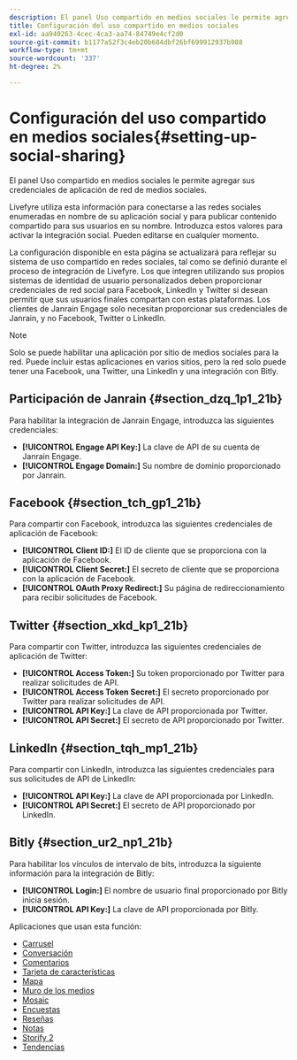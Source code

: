 ```yaml
---
description: El panel Uso compartido en medios sociales le permite agregar sus credenciales de aplicación de red de medios sociales.
title: Configuración del uso compartido en medios sociales
exl-id: aa940263-4cec-4ca3-aa74-84749e4cf2d0
source-git-commit: b1177a52f3c4eb20b684dbf26bf699912937b988
workflow-type: tm+mt
source-wordcount: '337'
ht-degree: 2%

---
```


# Configuración del uso compartido en medios sociales{#setting-up-social-sharing}

El panel Uso compartido en medios sociales le permite agregar sus credenciales de aplicación de red de medios sociales.

Livefyre utiliza esta información para conectarse a las redes sociales enumeradas en nombre de su aplicación social y para publicar contenido compartido para sus usuarios en su nombre. Introduzca estos valores para activar la integración social. Pueden editarse en cualquier momento.

La configuración disponible en esta página se actualizará para reflejar su sistema de uso compartido en redes sociales, tal como se definió durante el proceso de integración de Livefyre. Los que integren utilizando sus propios sistemas de identidad de usuario personalizados deben proporcionar credenciales de red social para Facebook, LinkedIn y Twitter si desean permitir que sus usuarios finales compartan con estas plataformas. Los clientes de Janrain Engage solo necesitan proporcionar sus credenciales de Janrain, y no Facebook, Twitter o LinkedIn.

>[!NOTE]
>
>Solo se puede habilitar una aplicación por sitio de medios sociales para la red. Puede incluir estas aplicaciones en varios sitios, pero la red solo puede tener una Facebook, una Twitter, una LinkedIn y una integración con Bitly.

## Participación de Janrain {#section_dzq_1p1_21b}

Para habilitar la integración de Janrain Engage, introduzca las siguientes credenciales:

* **[!UICONTROL Engage API Key:]** La clave de API de su cuenta de Janrain Engage.
* **[!UICONTROL Engage Domain:]** Su nombre de dominio proporcionado por Janrain.

## Facebook {#section_tch_gp1_21b}

Para compartir con Facebook, introduzca las siguientes credenciales de aplicación de Facebook:

* **[!UICONTROL Client ID:]** El ID de cliente que se proporciona con la aplicación de Facebook.
* **[!UICONTROL Client Secret:]** El secreto de cliente que se proporciona con la aplicación de Facebook.
* **[!UICONTROL OAuth Proxy Redirect:]** Su página de redireccionamiento para recibir solicitudes de Facebook.

## Twitter {#section_xkd_kp1_21b}

Para compartir con Twitter, introduzca las siguientes credenciales de aplicación de Twitter:

* **[!UICONTROL Access Token:]** Su token proporcionado por Twitter para realizar solicitudes de API.
* **[!UICONTROL Access Token Secret:]** El secreto proporcionado por Twitter para realizar solicitudes de API.
* **[!UICONTROL API Key:]** La clave de API proporcionada por Twitter.
* **[!UICONTROL API Secret:]** El secreto de API proporcionado por Twitter.

## LinkedIn {#section_tqh_mp1_21b}

Para compartir con LinkedIn, introduzca las siguientes credenciales para sus solicitudes de API de LinkedIn:

* **[!UICONTROL API Key:]** La clave de API proporcionada por LinkedIn.
* **[!UICONTROL API Secret:]** El secreto de API proporcionado por LinkedIn.

## Bitly {#section_ur2_np1_21b}

Para habilitar los vínculos de intervalo de bits, introduzca la siguiente información para la integración de Bitly:

* **[!UICONTROL Login:]** El nombre de usuario final proporcionado por Bitly inicia sesión.
* **[!UICONTROL API Key:]** La clave de API proporcionada por Bitly.

Aplicaciones que usan esta función:

* [Carrusel](/help/using/c-about-apps/c-carousel-app/c-carousel-app.md#c_carousel_app)
* [Conversación](/help/using/c-about-apps/c-chat-app/c-chat-app.md#c_chat_app)
* [Comentarios](/help/using/c-about-apps/c-comments/c-comments.md)
* [Tarjeta de características](/help/using/c-about-apps/c-feature-card-app/c-feature-card-app.md#c_feature_card_app)
* [Mapa](/help/using/c-about-apps/c-map-app/c-map-app.md#c_map_app)
* [Muro de los medios](/help/using/c-about-apps/c-media-wall-app/c-media-wall-app.md#c_media_wall_app)
* [Mosaic](/help/using/c-about-apps/c-mosaic-app/c-mosaic-app.md#c_mosaic_app)
* [Encuestas](/help/using/c-about-apps/c-polls-app/c-polls-app.md#c_polls_app)
* [Reseñas](/help/using/c-about-apps/c-reviews-app/c-reviews-app.md#c_reviews_app)
* [Notas](/help/using/c-about-apps/c-sidenotes-app/c-sidenotes-app.md#c_sidenotes_app)
* [Storify 2](/help/using/c-about-apps/c-storify2/c-storify2.md#c_storify2)
* [Tendencias](/help/using/c-about-apps/c-trending-app/c-trending-app.md#c_trending_app)
